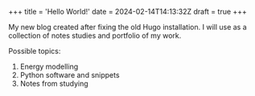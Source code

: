 +++
title = 'Hello World!'
date = 2024-02-14T14:13:32Z
draft = true
+++


My new blog created after fixing the old Hugo installation.
I will use as a collection of notes studies and portfolio of my work.

Possible topics:

1. Energy modelling
2. Python software and snippets
3. Notes from studying
